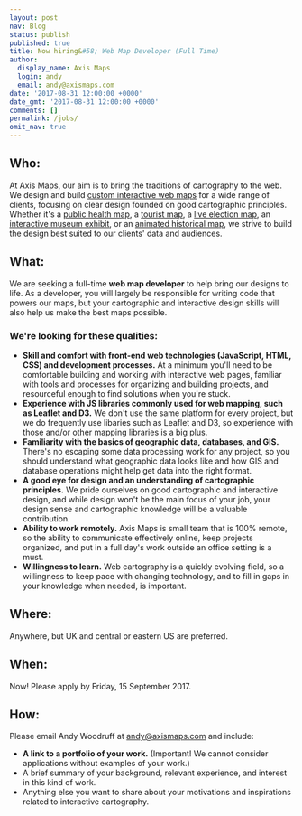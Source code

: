 ```yaml
---
layout: post
nav: Blog
status: publish
published: true
title: Now hiring&#58; Web Map Developer (Full Time)
author:
  display_name: Axis Maps
  login: andy
  email: andy@axismaps.com
date: '2017-08-31 12:00:00 +0000'
date_gmt: '2017-08-31 12:00:00 +0000'
comments: []
permalink: /jobs/
omit_nav: true
---
```


## Who:

At Axis Maps, our aim is to bring the traditions of cartography to the web. We design and build [custom interactive web maps]({{site.baseurl}}/projects) for a wide range of clients, focusing on clear design founded on good cartographic principles. Whether it's a [public health map]({{site.baseurl}}/projects/idph), a [tourist map]({{site.baseurl}}/projects/napa), a [live election map]({{site.baseurl}}/projects/egypt), an [interactive museum exhibit]({{site.baseurl}}/projects/bpl), or an [animated historical map]({{site.baseurl}}/projects/revolt), we strive to build the design best suited to our clients' data and audiences.

## What:

We are seeking a full-time **web map developer** to help bring our designs to life. As a developer, you will largely be responsible for writing code that powers our maps, but your cartographic and interactive design skills will also help us make the best maps possible.

### We're looking for these qualities:

- **Skill and comfort with front-end web technologies (JavaScript, HTML, CSS) and development processes.** At a minimum you'll need to be comfortable building and working with interactive web pages, familiar with tools and processes for organizing and building projects, and resourceful enough to find solutions when you're stuck.
- **Experience with JS libraries commonly used for web mapping, such as Leaflet and D3.** We don't use the same platform for every project, but we do frequently use libaries such as Leaflet and D3, so experience with those and/or other mapping libraries is a big plus.
- **Familiarity with the basics of geographic data, databases, and GIS.** There's no escaping some data processing work for any project, so you should understand what geographic data looks like and how GIS and database operations might help get data into the right format.
- **A good eye for design and an understanding of cartographic principles.** We pride ourselves on good cartographic and interactive design, and while design won't be the main focus of your job, your design sense and cartographic knowledge will be a valuable contribution.
- **Ability to work remotely.** Axis Maps is small team that is 100% remote, so the ability to communicate effectively online, keep projects organized, and put in a full day's work outside an office setting is a must.
- **Willingness to learn.** Web cartography is a quickly evolving field, so a willingness to keep pace with changing technology, and to fill in gaps in your knowledge when needed, is important.

## Where:

Anywhere, but UK and central or eastern US are preferred.

## When:

Now! Please apply by Friday, 15 September 2017.

## How:

Please email Andy Woodruff at [andy@axismaps.com](mailto:andy@axismaps.com) and include:

- **A link to a portfolio of your work.** (Important! We cannot consider applications without examples of your work.)
- A brief summary of your background, relevant experience, and interest in this kind of work.
- Anything else you want to share about your motivations and inspirations related to interactive cartography.